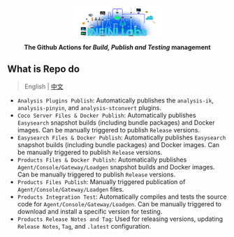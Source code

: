<p align="center">
<a href="https://infinilabs.com/"><img src="docs/images/infinilabs.svg" alt="banner" width="200px"></a>
</p>

<p align="center">
<b>The Github Actions for <i>Build, Publish and Testing</i> management</b>
</p>

## What is Repo do

> English | [中文](README_zh.md)


- `Analysis Plugins Publish`: Automatically publishes the `analysis-ik`, `analysis-pinyin`, and `analysis-stconvert` plugins.
- `Coco Server Files & Docker Publish`: Automatically publishes `Easysearch` snapshot builds (including bundle packages) and Docker images.  Can be manually triggered to publish `Release` versions.
- `Easysearch Files & Docker Publish`: Automatically publishes `Easysearch` snapshot builds (including bundle packages) and Docker images. Can be manually triggered to publish `Release` versions.
- `Products Files & Docker Publish`: Automatically publishes `Agent/Console/Gateway/Loadgen` snapshot builds and Docker images. Can be manually triggered to publish `Release` versions.
- `Products Files Publish`: Manually triggered publication of `Agent/Console/Gateway/Loadgen` files.
- `Products Integration Test`: Automatically compiles and tests the source code for `Agent/Console/Gateway/Loadgen`. Can be manually triggered to download and install a specific version for testing.
- `Products Release Notes and Tag`: Used for releasing versions, updating `Release Notes`, `Tag`, and `.latest` configuration.